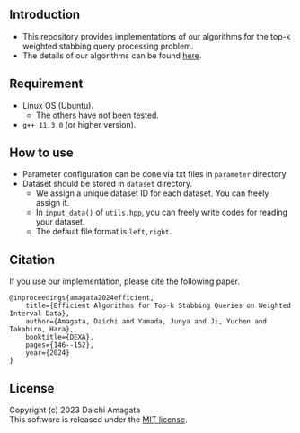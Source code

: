 ## Introduction
* This repository provides implementations of our algorithms for the top-k weighted stabbing query processing problem.
* The details of our algorithms can be found [here](https://arxiv.org/abs/2405.05601).

## Requirement
* Linux OS (Ubuntu).
   * The others have not been tested.
* `g++ 11.3.0` (or higher version).

## How to use
* Parameter configuration can be done via txt files in `parameter` directory.
* Dataset should be stored in `dataset` directory.
	* We assign a unique dataset ID for each dataset. You can freely assign it.
	* In `input_data()` of `utils.hpp`, you can freely write codes for reading your dataset.
	* The default file format is `left,right`.

## Citation
If you use our implementation, please cite the following paper.
``` 
@inproceedings{amagata2024efficient,  
    title={Efficient Algorithms for Top-k Stabbing Queries on Weighted Interval Data},  
    author={Amagata, Daichi and Yamada, Junya and Ji, Yuchen and Takahiro, Hara},  
    booktitle={DEXA},  
    pages={146--152},  
    year={2024}  
}
``` 

## License
Copyright (c) 2023 Daichi Amagata  
This software is released under the [MIT license](https://github.com/amgt-d1/top-k-weighted-stabbing/blob/main/license.txt).
